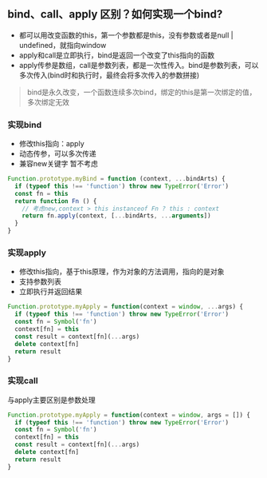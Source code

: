 ## bind、call、apply 区别？如何实现一个bind?
- 都可以用改变函数的this，第一个参数都是this，没有参数或者是null | undefined，就指向window
- apply和call是立即执行，bind是返回一个改变了this指向的函数
- apply传参是数组，call是参数列表，都是一次性传入。bind是参数列表，可以多次传入(bind时和执行时，最终会将多次传入的参数拼接)

> bind是永久改变，一个函数连续多次bind，绑定的this是第一次绑定的值，多次绑定无效

### 实现bind
- 修改this指向：apply
- 动态传参，可以多次传递
- 兼容new关键字 暂不考虑
```js
Function.prototype.myBind = function (context, ...bindArts) {
  if (typeof this !== 'function') throw new TypeError('Error')
  const fn = this
  return function Fn () {
    // 考虑new,context > this instanceof Fn ? this : context
    return fn.apply(context, [...bindArts, ...arguments])
  }
}
```

### 实现apply
- 修改this指向，基于this原理，作为对象的方法调用，指向的是对象
- 支持参数列表
- 立即执行并返回结果
```js
Function.prototype.myApply = function(context = window, ...args) {
  if (typeof this !== 'function') throw new TypeError('Error')
  const fn = Symbol('fn')
  context[fn] = this
  const result = context[fn](...args)
  delete context[fn]
  return result
}
```
### 实现call
与apply主要区别是参数处理
```js
Function.prototype.myApply = function(context = window, args = []) {
  if (typeof this !== 'function') throw new TypeError('Error')
  const fn = Symbol('fn')
  context[fn] = this
  const result = context[fn](...args)
  delete context[fn]
  return result
}
```